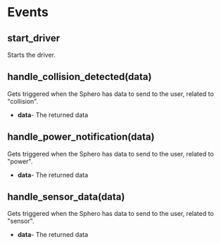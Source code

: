 # Events

## start_driver

Starts the driver.

## handle_collision_detected(data)

Gets triggered when the Sphero has data to send to the user, related to "collision".

- **data**- The returned data

## handle_power_notification(data)

Gets triggered when the Sphero has data to send to the user, related to "power".

- **data**- The returned data

## handle_sensor_data(data)

Gets triggered when the Sphero has data to send to the user, related to "sensor".

- **data**- The returned data